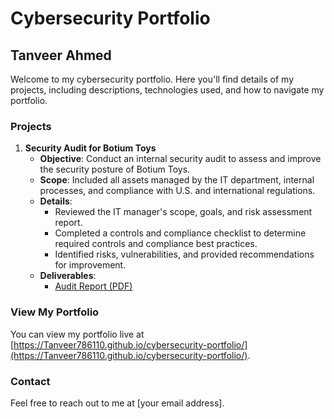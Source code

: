 # Cybersecurity Portfolio

## Tanveer Ahmed

Welcome to my cybersecurity portfolio. Here you'll find details of my projects, including descriptions, technologies used, and how to navigate my portfolio.

### Projects

1. **Security Audit for Botium Toys**
    - **Objective**: Conduct an internal security audit to assess and improve the security posture of Botium Toys.
    - **Scope**: Included all assets managed by the IT department, internal processes, and compliance with U.S. and international regulations.
    - **Details**:
      - Reviewed the IT manager's scope, goals, and risk assessment report.
      - Completed a controls and compliance checklist to determine required controls and compliance best practices.
      - Identified risks, vulnerabilities, and provided recommendations for improvement.
    - **Deliverables**:
      - [Audit Report (PDF)](link-to-pdf)
     

### View My Portfolio

You can view my portfolio live at [https://Tanveer786110.github.io/cybersecurity-portfolio/](https://Tanveer786110.github.io/cybersecurity-portfolio/).

### Contact

Feel free to reach out to me at [your email address].
